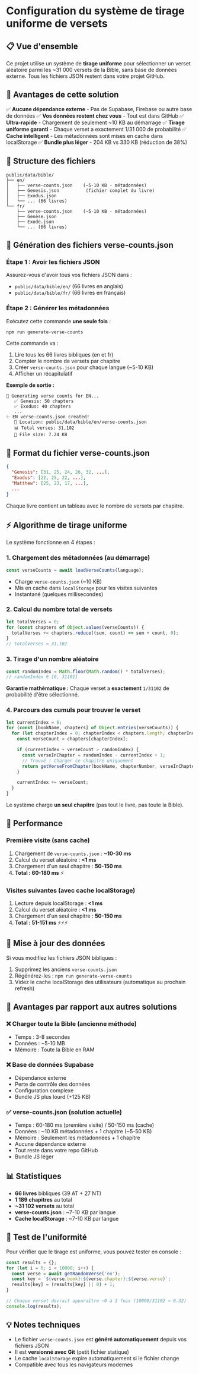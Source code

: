 # Configuration du système de tirage uniforme de versets

## 📋 Vue d'ensemble

Ce projet utilise un système de **tirage uniforme** pour sélectionner un verset aléatoire parmi les ~31 000 versets de la Bible, sans base de données externe. Tous les fichiers JSON restent dans votre projet GitHub.

## 🎯 Avantages de cette solution

✅ **Aucune dépendance externe** - Pas de Supabase, Firebase ou autre base de données
✅ **Vos données restent chez vous** - Tout est dans GitHub
✅ **Ultra-rapide** - Chargement de seulement ~10 KB au démarrage
✅ **Tirage uniforme garanti** - Chaque verset a exactement 1/31 000 de probabilité
✅ **Cache intelligent** - Les métadonnées sont mises en cache dans localStorage
✅ **Bundle plus léger** - 204 KB vs 330 KB (réduction de 38%)

## 📁 Structure des fichiers

```
public/data/bible/
├── en/
│   ├── verse-counts.json    (~5-10 KB - métadonnées)
│   ├── Genesis.json          (fichier complet du livre)
│   ├── Exodus.json
│   └── ... (66 livres)
└── fr/
    ├── verse-counts.json    (~5-10 KB - métadonnées)
    ├── Genèse.json
    ├── Exode.json
    └── ... (66 livres)
```

## 🔧 Génération des fichiers verse-counts.json

### Étape 1 : Avoir les fichiers JSON

Assurez-vous d'avoir tous vos fichiers JSON dans :
- `public/data/bible/en/` (66 livres en anglais)
- `public/data/bible/fr/` (66 livres en français)

### Étape 2 : Générer les métadonnées

Exécutez cette commande **une seule fois** :

```bash
npm run generate-verse-counts
```

Cette commande va :
1. Lire tous les 66 livres bibliques (en et fr)
2. Compter le nombre de versets par chapitre
3. Créer `verse-counts.json` pour chaque langue (~5-10 KB)
4. Afficher un récapitulatif

**Exemple de sortie :**

```
📖 Generating verse counts for EN...
   ✅ Genesis: 50 chapters
   ✅ Exodus: 40 chapters
   ...
✨ EN verse-counts.json created!
   📍 Location: public/data/bible/en/verse-counts.json
   📊 Total verses: 31,102
   💾 File size: 7.24 KB
```

## 📄 Format du fichier verse-counts.json

```json
{
  "Genesis": [31, 25, 24, 26, 32, ...],
  "Exodus": [22, 25, 22, ...],
  "Matthew": [25, 23, 17, ...],
  ...
}
```

Chaque livre contient un tableau avec le nombre de versets par chapitre.

## ⚡ Algorithme de tirage uniforme

Le système fonctionne en 4 étapes :

### 1. Chargement des métadonnées (au démarrage)

```typescript
const verseCounts = await loadVerseCounts(language);
```

- Charge `verse-counts.json` (~10 KB)
- Mis en cache dans `localStorage` pour les visites suivantes
- Instantané (quelques millisecondes)

### 2. Calcul du nombre total de versets

```typescript
let totalVerses = 0;
for (const chapters of Object.values(verseCounts)) {
  totalVerses += chapters.reduce((sum, count) => sum + count, 0);
}
// totalVerses ≈ 31,102
```

### 3. Tirage d'un nombre aléatoire

```typescript
const randomIndex = Math.floor(Math.random() * totalVerses);
// randomIndex ∈ [0, 31101]
```

**Garantie mathématique :** Chaque verset a **exactement** `1/31102` de probabilité d'être sélectionné.

### 4. Parcours des cumuls pour trouver le verset

```typescript
let currentIndex = 0;
for (const [bookName, chapters] of Object.entries(verseCounts)) {
  for (let chapterIndex = 0; chapterIndex < chapters.length; chapterIndex++) {
    const verseCount = chapters[chapterIndex];

    if (currentIndex + verseCount > randomIndex) {
      const verseInChapter = randomIndex - currentIndex + 1;
      // Trouvé ! Charger ce chapitre uniquement
      return getVerseFromChapter(bookName, chapterNumber, verseInChapter);
    }

    currentIndex += verseCount;
  }
}
```

Le système charge **un seul chapitre** (pas tout le livre, pas toute la Bible).

## 🚀 Performance

### Première visite (sans cache)

1. Chargement de `verse-counts.json` : **~10-30 ms**
2. Calcul du verset aléatoire : **<1 ms**
3. Chargement d'un seul chapitre : **50-150 ms**
4. **Total : 60-180 ms** ⚡

### Visites suivantes (avec cache localStorage)

1. Lecture depuis localStorage : **<1 ms**
2. Calcul du verset aléatoire : **<1 ms**
3. Chargement d'un seul chapitre : **50-150 ms**
4. **Total : 51-151 ms** ⚡⚡⚡

## 🔄 Mise à jour des données

Si vous modifiez les fichiers JSON bibliques :

1. Supprimez les anciens `verse-counts.json`
2. Régénérez-les : `npm run generate-verse-counts`
3. Videz le cache localStorage des utilisateurs (automatique au prochain refresh)

## 🎨 Avantages par rapport aux autres solutions

### ❌ Charger toute la Bible (ancienne méthode)

- Temps : 3-8 secondes
- Données : ~5-10 MB
- Mémoire : Toute la Bible en RAM

### ❌ Base de données Supabase

- Dépendance externe
- Perte de contrôle des données
- Configuration complexe
- Bundle JS plus lourd (+125 KB)

### ✅ verse-counts.json (solution actuelle)

- Temps : 60-180 ms (première visite) / 50-150 ms (cache)
- Données : ~10 KB métadonnées + 1 chapitre (~5-50 KB)
- Mémoire : Seulement les métadonnées + 1 chapitre
- Aucune dépendance externe
- Tout reste dans votre repo GitHub
- Bundle JS léger

## 📊 Statistiques

- **66 livres** bibliques (39 AT + 27 NT)
- **1 189 chapitres** au total
- **~31 102 versets** au total
- **verse-counts.json** : ~7-10 KB par langue
- **Cache localStorage** : ~7-10 KB par langue

## 🧪 Test de l'uniformité

Pour vérifier que le tirage est uniforme, vous pouvez tester en console :

```javascript
const results = {};
for (let i = 0; i < 10000; i++) {
  const verse = await getRandomVerse('en');
  const key = `${verse.book}:${verse.chapter}:${verse.verse}`;
  results[key] = (results[key] || 0) + 1;
}

// Chaque verset devrait apparaître ~0 à 2 fois (10000/31102 ≈ 0.32)
console.log(results);
```

## 💡 Notes techniques

- Le fichier `verse-counts.json` est **généré automatiquement** depuis vos fichiers JSON
- Il est **versionné avec Git** (petit fichier statique)
- Le cache `localStorage` expire automatiquement si le fichier change
- Compatible avec tous les navigateurs modernes

